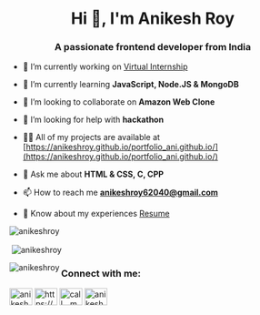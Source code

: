 <h1 align="center">Hi 👋, I'm Anikesh Roy</h1>
<h3 align="center">A passionate frontend developer from India</h3>

- 🔭 I’m currently working on [Virtual Internship](https://github.com/Anikeshroy/CodSoft-Task)

- 🌱 I’m currently learning **JavaScript, Node.JS & MongoDB**

- 👯 I’m looking to collaborate on **Amazon Web Clone**

- 🤝 I’m looking for help with **hackathon**

- 👨‍💻 All of my projects are available at [https://anikeshroy.github.io/portfolio_ani.github.io/](https://anikeshroy.github.io/portfolio_ani.github.io/)

- 💬 Ask me about **HTML & CSS, C, CPP**

- 📫 How to reach me **anikeshroy62040@gmail.com**

- 📄 Know about my experiences [Resume](https://resume.io/r/htscIJqIf)

<p><img align="center" src="https://github-readme-streak-stats.herokuapp.com/?user=anikeshroy&" alt="anikeshroy" /></p>

<p>&nbsp;<img align="center" src="https://github-readme-stats.vercel.app/api?username=anikeshroy&show_icons=true&locale=en" alt="anikeshroy" /></p>

<p><img align="left" src="https://github-readme-stats.vercel.app/api/top-langs?username=anikeshroy&show_icons=true&locale=en&layout=compact" alt="anikeshroy" /></p>

<h3 align="left">Connect with me:</h3>
<p align="left">
<a href="https://linkedin.com/in/anikesh-roy/" target="blank"><img align="center" src="https://raw.githubusercontent.com/rahuldkjain/github-profile-readme-generator/master/src/images/icons/Social/linked-in-alt.svg" alt="anikesh-roy/" height="30" width="40" /></a>
<a href="https://fb.com/https://www.facebook.com/anikesh.roy.22" target="blank"><img align="center" src="https://raw.githubusercontent.com/rahuldkjain/github-profile-readme-generator/master/src/images/icons/Social/facebook.svg" alt="https://www.facebook.com/anikesh.roy.22" height="30" width="40" /></a>
<a href="https://instagram.com/call__me.ani/" target="blank"><img align="center" src="https://raw.githubusercontent.com/rahuldkjain/github-profile-readme-generator/master/src/images/icons/Social/instagram.svg" alt="call__me.ani/" height="30" width="40" /></a>
<a href="https://www.codechef.com/users/anikeshroy611" target="blank"><img align="center" src="https://cdn.jsdelivr.net/npm/simple-icons@3.1.0/icons/codechef.svg" alt="anikeshroy611" height="30" width="40" /></a>
</p>

